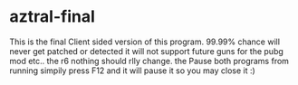 # aztral-final
This is the final Client sided version of this program. 99.99% chance will never get patched or detected it will not support future guns for the pubg mod etc.. the r6 nothing should rlly change.   the Pause both programs from running simpily press F12 and it will pause it so you may close it :) 
